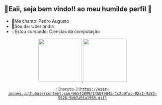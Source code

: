 ## 🤙Eaii, seja bem vindo!! ao meu humilde perfil 🦆

- 👑Me chamo: Pedro Augusto
- 📍Sou de: Uberlandia
- 💡Estou cursando: Ciencias da computação

<div align="center">
  <a href="https://github.com/P4ndda">
  <img height="140em" src="https://github-readme-stats.vercel.app/api?username=P4ndda&show_icons=true&theme=dark&include_all_commits=true&count_private=true"/>
  <img height="140em" src="https://github-readme-stats.vercel.app/api/top-langs/?username=P4ndda&layout=compact&langs_count=7&theme=dark"/>
    
    ![naruto-](https://user-images.githubusercontent.com/96143899/146079045-1c2d9fac-02a2-4a83-9626-9bb7a91a1968.gif)

</div>

  ##
  
 
